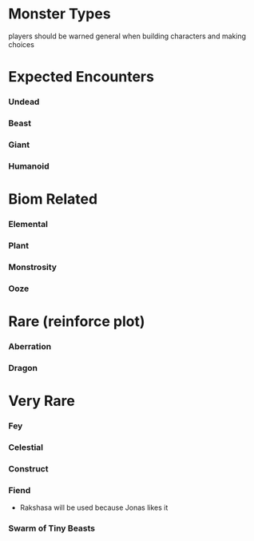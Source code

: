 # Monster Types

players should be warned general when building characters and making choices



# Expected Encounters

### Undead

### Beast

### Giant

### Humanoid



# Biom Related

### Elemental
### Plant
### Monstrosity
### Ooze



# Rare (reinforce plot)

### Aberration
### Dragon



# Very Rare

### Fey

### Celestial

### Construct

### Fiend

- Rakshasa will be used because Jonas likes it

### Swarm of Tiny Beasts















